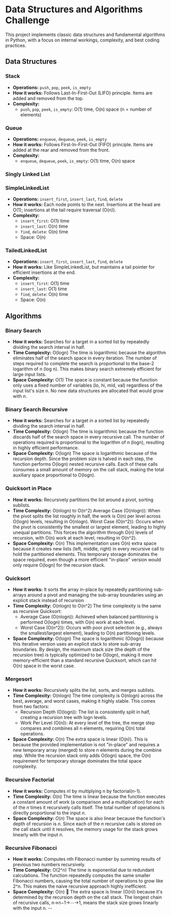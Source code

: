 
# Data Structures and Algorithms Challenge

This project implements classic data structures and fundamental algorithms in Python, with a focus on internal workings, complexity, and best coding practices.

## Data Structures

### Stack
- **Operations:** `push`, `pop`, `peek`, `is_empty`
- **How it works:** Follows Last-In-First-Out (LIFO) principle. Items are added and removed from the top.
- **Complexity:**
	- `push`, `pop`, `peek`, `is_empty`: O(1) time, O(n) space (n = number of elements)

### Queue
- **Operations:** `enqueue`, `dequeue`, `peek`, `is_empty`
- **How it works:** Follows First-In-First-Out (FIFO) principle. Items are added at the rear and removed from the front.
- **Complexity:**
	- `enqueue`, `dequeue`, `peek`, `is_empty`: O(1) time, O(n) space

### Singly Linked List

### SimpleLinkedList
- **Operations:** `insert_first`, `insert_last`, `find`, `delete`
- **How it works:** Each node points to the next. Insertions at the head are O(1); insertions at the tail require traversal (O(n)).
- **Complexity:**
	- `insert_first`: O(1) time
	- `insert_last`: O(n) time
	- `find`, `delete`: O(n) time
	- Space: O(n)

### TailedLinkedList
- **Operations:** `insert_first`, `insert_last`, `find`, `delete`
- **How it works:** Like SimpleLinkedList, but maintains a tail pointer for efficient insertions at the end.
- **Complexity:**
	- `insert_first`: O(1) time
	- `insert_last`: O(1) time
	- `find`, `delete`: O(n) time
	- Space: O(n)

## Algorithms

### Binary Search
- **How it works:** Searches for a target in a sorted list by repeatedly dividing the search interval in half.
- **Time Complexity:** O(logn)
The time is logarithmic because the algorithm eliminates half of the search space in every iteration. The number of steps required to complete the search is proportional to the base-2 logarithm of n (log n). This makes binary search extremely efficient for large input lists.
- **Space Complexity:** O(1)
The space is constant because the function only uses a fixed number of variables (lo, hi, mid, val) regardless of the input list's size n. No new data structures are allocated that would grow with n.

### Binary Search Recursive
- **How it works:** Searches for a target in a sorted list by repeatedly dividing the search interval in half.
- **Time Complexity:** O(logn)
The time is logarithmic because the function discards half of the search space in every recursive call. The number of operations required is proportional to the logarithm of n (logn), resulting in highly efficient performance.
- **Space Complexity:** O(logn)
The space is logarithmic because of the recursion depth. Since the problem size is halved in each step, the function performs O(logn) nested recursive calls. Each of these calls consumes a small amount of memory on the call stack, making the total auxiliary space proportional to O(logn).

### Quicksort in Place
- **How it works:** Recursively partitions the list around a pivot, sorting sublists.
- **Time Complexity:** O(nlogn) to O(n^2)
Average Case (O(nlogn)): When the pivot splits the list roughly in half, the work is O(n) per level across O(logn) levels, resulting in O(nlogn).
Worst Case (O(n^2)): Occurs when the pivot is consistently the smallest or largest element, leading to highly unequal partitions. This forces the algorithm through O(n) levels of recursion, with O(n) work at each level, resulting in O(n^2).
- **Space Complexity:** O(n)
This implementation uses O(n) extra space because it creates new lists (left, middle, right) in every recursive call to hold the partitioned elements. This temporary storage dominates the space required, even though a more efficient "in-place" version would only require O(logn) for the recursion stack.

### Quicksort
- **How it works:** It sorts the array in-place by repeatedly partitioning sub-arrays around a pivot and managing the sub-array boundaries using an explicit stack instead of recursion
- **Time Complexity:** O(nlogn) to O(n^2)
The time complexity is the same as recursive Quicksort:
    - Average Case (O(nlogn)): Achieved when balanced partitioning is performed O(logn) times, with O(n) work at each level.
    - Worst Case (O(n^2)): Occurs with poor pivot selection (e.g., always the smallest/largest element), leading to O(n) partitioning levels.
- **Space Complexity:** O(logn)
The space is logarithmic (O(logn)) because this iterative version uses an explicit stack to store sub-array boundaries. By design, the maximum stack size (the depth of the recursion tree) is typically optimized to be O(logn), making it more memory-efficient than a standard recursive Quicksort, which can hit O(n) space in the worst case.

### Mergesort
- **How it works:** Recursively splits the list, sorts, and merges sublists.
- **Time Complexity:** O(nlogn)
The time complexity is O(nlogn) across the best, average, and worst cases, making it highly stable. This comes from two factors:
    - Recursion Depth (O(logn)): The list is consistently split in half, creating a recursion tree with logn levels.
    - Work Per Level (O(n)): At every level of the tree, the merge step compares and combines all n elements, requiring O(n) total operations.
- **Space Complexity:** O(n)
The extra space is linear (O(n)). This is because the provided implementation is not "in-place" and requires a new temporary array (merged) to store n elements during the combine step. While the recursion stack only adds O(logn) space, the O(n) requirement for temporary storage dominates the total space complexity.

### Recursive Factorial
- **How it works:** Computes n! by multiplying n by factorial(n-1).
- **Time Complexity:** O(n)
The time is linear because the function executes a constant amount of work (a comparison and a multiplication) for each of the $n$ times it recursively calls itself. The total number of operations is directly proportional to the input $n$.
- **Space Complexity:** $O(n)$
The space is also linear because the function's depth of recursion is $n$. Since each of the $n$ recursive calls is stored on the call stack until it resolves, the memory usage for the stack grows linearly with the input $n$.

### Recursive Fibonacci
- **How it works:** Computes nth Fibonacci number by summing results of previous two numbers recursively.
- **Time Complexity:** O(2^n)
The time is exponential due to redundant calculations. The function repeatedly computes the same smaller Fibonacci numbers, causing the total number of operations to grow like 2^n. This makes the naive recursive approach highly inefficient.
- **Space Complexity:** O(n) 💾
The extra space is linear (O(n)) because it's determined by the recursion depth on the call stack. The longest chain of recursive calls, n→n−1→⋯→1, means the stack size grows linearly with the input n.
--
